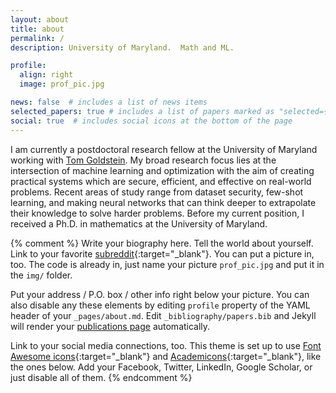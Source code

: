 ```yaml
---
layout: about
title: about
permalink: /
description: University of Maryland.  Math and ML.

profile:
  align: right
  image: prof_pic.jpg

news: false  # includes a list of news items
selected_papers: true # includes a list of papers marked as "selected={true}"
social: true  # includes social icons at the bottom of the page
---
```


I am currently a postdoctoral research fellow at the University of Maryland working with [Tom Goldstein](https://www.cs.umd.edu/~tomg/).  My broad research focus lies at the intersection of machine learning and optimization with the aim of creating practical systems which are secure, efficient, and effective on real-world problems.  Recent areas of study range from dataset security, few-shot learning, and making neural networks that can think deeper to extrapolate their knowledge to solve harder problems.  Before my current position, I received a Ph.D. in mathematics at the University of Maryland.

{% comment %} 
Write your biography here. Tell the world about yourself. Link to your favorite [subreddit](http://reddit.com){:target="\_blank"}. You can put a picture in, too. The code is already in, just name your picture `prof_pic.jpg` and put it in the `img/` folder.

Put your address / P.O. box / other info right below your picture. You can also disable any these elements by editing `profile` property of the YAML header of your `_pages/about.md`. Edit `_bibliography/papers.bib` and Jekyll will render your [publications page](/al-folio/publications/) automatically.

Link to your social media connections, too. This theme is set up to use [Font Awesome icons](http://fortawesome.github.io/Font-Awesome/){:target="\_blank"} and [Academicons](https://jpswalsh.github.io/academicons/){:target="\_blank"}, like the ones below. Add your Facebook, Twitter, LinkedIn, Google Scholar, or just disable all of them.
{% endcomment %}
